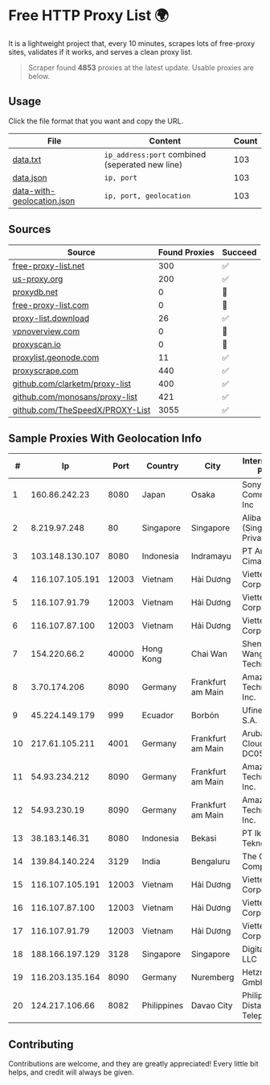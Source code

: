 
# Free HTTP Proxy List 🌍

It is a lightweight project that, every 10 minutes, scrapes lots of free-proxy sites, validates if it works, and serves a clean proxy list.


> Scraper found **4853** proxies at the latest update. Usable proxies are below.

## Usage

Click the file format that you want and copy the URL.


|File|Content|Count|
|----|-------|-----|
|[data.txt](https://raw.githubusercontent.com/themiralay/Proxy-List-World/master/data.txt)|`ip_address:port` combined (seperated new line)|103|
|[data.json](https://raw.githubusercontent.com/themiralay/Proxy-List-World/master/data.json)|`ip, port`|103|
|[data-with-geolocation.json](https://raw.githubusercontent.com/themiralay/Proxy-List-World/master/data-with-geolocation.json)|`ip, port, geolocation`|103|

## Sources

|Source|Found Proxies|Succeed|
|------|-------------|-------|
|[free-proxy-list.net](https://free-proxy-list.net)|300|✅|
|[us-proxy.org](https://www.us-proxy.org)|200|✅|
|[proxydb.net](http://proxydb.net)|0|🚫|
|[free-proxy-list.com](https://free-proxy-list.com/?page=&port=&type%5B%5D=http&type%5B%5D=https&up_time=0&search=Search)|0|🚫|
|[proxy-list.download](https://www.proxy-list.download/HTTP)|26|✅|
|[vpnoverview.com](https://vpnoverview.com/privacy/anonymous-browsing/free-proxy-servers)|0|🚫|
|[proxyscan.io](https://www.proxyscan.io)|0|🚫|
|[proxylist.geonode.com](https://proxylist.geonode.com/api/proxy-list?limit=300&page=1&sort_by=lastChecked&sort_type=desc&protocols=http,https)|11|✅|
|[proxyscrape.com](https://api.proxyscrape.com/v2/?request=displayproxies&protocol=http&timeout=10000&country=all&ssl=all&anonymity=all)|440|✅|
|[github.com/clarketm/proxy-list](https://raw.githubusercontent.com/clarketm/proxy-list/master/proxy-list-raw.txt)|400|✅|
|[github.com/monosans/proxy-list](https://raw.githubusercontent.com/monosans/proxy-list/main/proxies/http.txt)|421|✅|
|[github.com/TheSpeedX/PROXY-List](https://raw.githubusercontent.com/TheSpeedX/PROXY-List/master/http.txt)|3055|✅|


## Sample Proxies With Geolocation Info

|#|Ip|Port|Country|City|Internet Service Provider|
|-|--|----|-------|----|-------------------------|
|1|160.86.242.23|8080|Japan|Osaka|Sony Network Communications Inc|
|2|8.219.97.248|80|Singapore|Singapore|Alibaba Cloud (Singapore) Private Limited|
|3|103.148.130.107|8080|Indonesia|Indramayu|PT Anugerah Cimanuk Raya|
|4|116.107.105.191|12003|Vietnam|Hải Dương|Viettel Corporation|
|5|116.107.91.79|12003|Vietnam|Hải Dương|Viettel Corporation|
|6|116.107.87.100|12003|Vietnam|Hải Dương|Viettel Corporation|
|7|154.220.66.2|40000|Hong Kong|Chai Wan|Shenzhen Wanghu Technology Co|
|8|3.70.174.206|8090|Germany|Frankfurt am Main|Amazon Technologies Inc.|
|9|45.224.149.179|999|Ecuador|Borbón|Ufinet Panama S.A.|
|10|217.61.105.211|4001|Germany|Frankfurt am Main|Aruba GmbH Cloud Network DC05|
|11|54.93.234.212|8090|Germany|Frankfurt am Main|Amazon Technologies Inc.|
|12|54.93.230.19|8090|Germany|Frankfurt am Main|Amazon Technologies Inc.|
|13|38.183.146.31|8080|Indonesia|Bekasi|PT Ikhlas Cipta Teknologi|
|14|139.84.140.224|3129|India|Bengaluru|The Constant Company|
|15|116.107.105.191|12003|Vietnam|Hải Dương|Viettel Corporation|
|16|116.107.87.100|12003|Vietnam|Hải Dương|Viettel Corporation|
|17|116.107.91.79|12003|Vietnam|Hải Dương|Viettel Corporation|
|18|188.166.197.129|3128|Singapore|Singapore|DigitalOcean, LLC|
|19|116.203.135.164|8090|Germany|Nuremberg|Hetzner Online GmbH|
|20|124.217.106.66|8082|Philippines|Davao City|Philippine Long Distance Telephone Co.|



## Contributing

Contributions are welcome, and they are greatly appreciated! Every
little bit helps, and credit will always be given.

